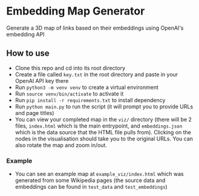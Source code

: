 # Embedding Map Generator

Generate a 3D map of links based on their embeddings using OpenAI's embedding API

## How to use

- Clone this repo and cd into its root directory
- Create a file called `key.txt` in the root directory and paste in your OpenAI API key there
- Run `python3 -m venv venv` to create a virtual environment
- Run `source venv/bin/activate` to activate it
- Run `pip install -r requirements.txt` to install dependency
- Run `python main.py` to run the script (it will prompt you to provide URLs and page titles)
- You can view your completed map in the `viz/` directory (there will be 2 files, `index.html` which is the main entrypoint, and `embeddings.json` which is the data source that the HTML file pulls from). Clicking on the nodes in the visualisation should take you to the original URLs. You can also rotate the map and zoom in/out.

### Example
- You can see an example map at `example_viz/index.html` which was generated from some Wikipedia pages (the source data and embeddings can be found in `test_data` and `test_embeddings`)